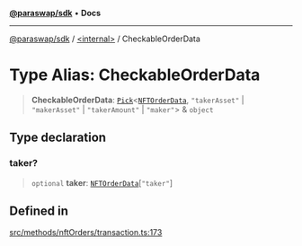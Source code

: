 [**@paraswap/sdk**](../../README.md) • **Docs**

***

[@paraswap/sdk](../../globals.md) / [\<internal\>](../README.md) / CheckableOrderData

# Type Alias: CheckableOrderData

> **CheckableOrderData**: [`Pick`](Pick.md)\<[`NFTOrderData`](../../type-aliases/NFTOrderData.md), `"takerAsset"` \| `"makerAsset"` \| `"takerAmount"` \| `"maker"`\> & `object`

## Type declaration

### taker?

> `optional` **taker**: [`NFTOrderData`](../../type-aliases/NFTOrderData.md)\[`"taker"`\]

## Defined in

[src/methods/nftOrders/transaction.ts:173](https://github.com/paraswap/paraswap-sdk/blob/master/src/methods/nftOrders/transaction.ts#L173)
